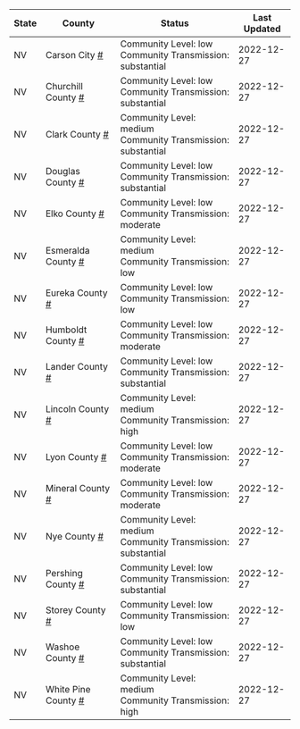 State | County | Status | Last Updated
--- | --- | --- | --- 
NV | Carson City <a href="#carson_city">#</a> | <a name="carson_city"></a>Community Level: low<br/>Community Transmission: substantial | 2022-12-27
NV | Churchill County <a href="#churchill_county">#</a> | <a name="churchill_county"></a>Community Level: low<br/>Community Transmission: substantial | 2022-12-27
NV | Clark County <a href="#clark_county">#</a> | <a name="clark_county"></a>Community Level: medium<br/>Community Transmission: substantial | 2022-12-27
NV | Douglas County <a href="#douglas_county">#</a> | <a name="douglas_county"></a>Community Level: low<br/>Community Transmission: substantial | 2022-12-27
NV | Elko County <a href="#elko_county">#</a> | <a name="elko_county"></a>Community Level: low<br/>Community Transmission: moderate | 2022-12-27
NV | Esmeralda County <a href="#esmeralda_county">#</a> | <a name="esmeralda_county"></a>Community Level: medium<br/>Community Transmission: low | 2022-12-27
NV | Eureka County <a href="#eureka_county">#</a> | <a name="eureka_county"></a>Community Level: low<br/>Community Transmission: low | 2022-12-27
NV | Humboldt County <a href="#humboldt_county">#</a> | <a name="humboldt_county"></a>Community Level: low<br/>Community Transmission: moderate | 2022-12-27
NV | Lander County <a href="#lander_county">#</a> | <a name="lander_county"></a>Community Level: low<br/>Community Transmission: substantial | 2022-12-27
NV | Lincoln County <a href="#lincoln_county">#</a> | <a name="lincoln_county"></a>Community Level: medium<br/>Community Transmission: high | 2022-12-27
NV | Lyon County <a href="#lyon_county">#</a> | <a name="lyon_county"></a>Community Level: low<br/>Community Transmission: moderate | 2022-12-27
NV | Mineral County <a href="#mineral_county">#</a> | <a name="mineral_county"></a>Community Level: low<br/>Community Transmission: moderate | 2022-12-27
NV | Nye County <a href="#nye_county">#</a> | <a name="nye_county"></a>Community Level: medium<br/>Community Transmission: substantial | 2022-12-27
NV | Pershing County <a href="#pershing_county">#</a> | <a name="pershing_county"></a>Community Level: low<br/>Community Transmission: substantial | 2022-12-27
NV | Storey County <a href="#storey_county">#</a> | <a name="storey_county"></a>Community Level: low<br/>Community Transmission: low | 2022-12-27
NV | Washoe County <a href="#washoe_county">#</a> | <a name="washoe_county"></a>Community Level: low<br/>Community Transmission: substantial | 2022-12-27
NV | White Pine County <a href="#white_pine_county">#</a> | <a name="white_pine_county"></a>Community Level: medium<br/>Community Transmission: high | 2022-12-27

